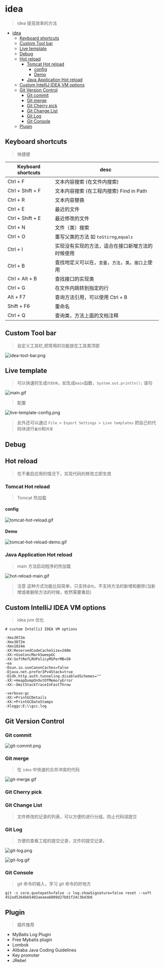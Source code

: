 # idea

> idea 提高效率的方法

- [idea](#idea)
  - [Keyboard shortcuts](#keyboard-shortcuts)
  - [Custom Tool bar](#custom-tool-bar)
  - [Live template](#live-template)
  - [Debug](#debug)
  - [Hot reload](#hot-reload)
    - [Tomcat Hot reload](#tomcat-hot-reload)
      - [config](#config)
      - [Demo](#demo)
    - [Java Application Hot reload](#java-application-hot-reload)
  - [Custom IntelliJ IDEA VM options](#custom-intellij-idea-vm-options)
  - [Git Version Control](#git-version-control)
    - [Git commit](#git-commit)
    - [Git merge](#git-merge)
    - [Git Cherry pick](#git-cherry-pick)
    - [Git Change List](#git-change-list)
    - [Git Log](#git-log)
    - [Git Console](#git-console)
  - [Plugin](#plugin)

## Keyboard shortcuts

> 快捷键

| Keyboard shortcuts | desc                                                 |
| ------------------ | ---------------------------------------------------- |
| Ctrl + F           | 文本内容搜索 (在文件内搜索)                          |
| Ctrl + Shift + F   | 文本内容搜索 (在工程内搜索) Find in Path             |
| Ctrl + R           | 文本内容替换                                         |
| Ctrl + E           | 最近的文件                                           |
| Ctrl + Shift + E   | 最近修改的文件                                       |
| Ctrl + N           | 文件（类）搜索                                       |
| Ctrl + O           | 重写父类的方法 如 `toStirng`,`equals`                |
| Ctrl + I           | 实现没有实现的方法，适合在接口新增方法的时候使用     |
| Ctrl + B           | 查找地定义可以在，`变量`，`方法`，`类`，`接口`上使用 |
| Ctrl + Alt + B     | 查找接口的实现类                                     |
| Ctrl + G           | 在文件内跳转到指定的行                               |
| Alt + F7           | 查询方法引用，可以使用 Ctrl + B                      |
| Shift + F6         | 重命名                                               |
| Ctrl + Q           | 查询类，方法上面的文档注释                           |

## Custom Tool bar

> 自定义工具栏,把常用的功能放在工具类顶部

![idea-tool-bar.png](./images/idea-tool-bar.png)

## Live template

> 可以快速的生成`代码块`，如生成`main`函数，`System.out.println();` 语句

![main.gif](./images/main.gif)

> 配置

![live-template-config.png](./images/live-template-config.png)

> 此外还可以通过 `File > Export Settings > Live templates` 把自己的代码块进行`备份`和`共享`

## Debug

## Hot reload

> 在不重启应用的情况下，实现代码的修改立即生效

### Tomcat Hot reload

> Tomcat 热加载

#### config

![tomcat-hot-reload.gif](./images/tomcat-hot-reload.gif)

#### Demo

![tomcat-hot-reload-demo.gif](./images/tomcat-hot-reload-demo.gif)

### Java Application Hot reload

> main 方法启动程序的热加载

![hot-reload-main.gif](./images/hot-reload-main.gif)

> 注意 这种方式功能比较简单，只支持`语句`，不支持方法的新增和删除(当新增或者删除方法的时候，依然需要重启)

## Custom IntelliJ IDEA VM options

> idea jvm 优化

```jvm
# custom IntelliJ IDEA VM options

-Xms3072m
-Xmx3072m
-Xmn1024m
-XX:ReservedCodeCacheSize=240m
-XX:+UseConcMarkSweepGC
-XX:SoftRefLRUPolicyMSPerMB=50
-ea
-Dsun.io.useCanonCaches=false
-Djava.net.preferIPv4Stack=true
-Djdk.http.auth.tunneling.disabledSchemes=""
-XX:+HeapDumpOnOutOfMemoryError
-XX:-OmitStackTraceInFastThrow

-verbose:gc
-XX:+PrintGCDetails
-XX:+PrintGCDateStamps
-Xloggc:E:\\gcc.log

```

## Git Version Control

### Git commit

![git-commit.png](./images/git-commit.png)

### Git merge

> 在 `idea` 中快速的合并冲突的代码

![git-merge.gif](./images/git-merge.gif)

### Git Cherry pick

### Git Change List

> 文件修改的记录的列表，可以方便的进行分组，防止代码误提交

### Git Log

> 方便的查看工程的提交记录，文件的提交记录，

![git-log.png](./images/git-log.png)

![git-log.gif](./images/git-log.gif)

### Git Console

> git 命令的输入，学习 git 命令的好地方

```log
git -c core.quotepath=false -c log.showSignature=false reset --soft 452ad5264bb5402aeaea6809d27b01f24c3b43b6
```

## Plugin

> 插件推荐

- MyBatis Log Plugin
- Free Mybatis plugin
- Lombok
- Alibaba Java Coding Guidelines
- Key promoter
- JRebel
